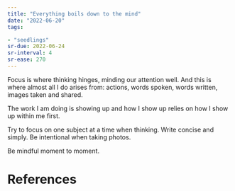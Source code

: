 ```yaml
---
title: "Everything boils down to the mind"
date: "2022-06-20"
tags:

- "seedlings"
sr-due: 2022-06-24
sr-interval: 4
sr-ease: 270
---
```


Focus is where thinking hinges, minding our attention well. And this is where almost all I do arises from: actions, words spoken, words written, images taken and shared.

The work I am doing is showing up and how I show up relies on how I show up within me first.

Try to focus on one subject at a time when thinking.
Write concise and simply.
Be intentional when taking photos.

Be mindful moment to moment.

# References

